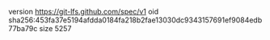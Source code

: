 version https://git-lfs.github.com/spec/v1
oid sha256:453fa37e5194afdda0184fa218b2fae13030dc9343157691ef9084edb77ba79c
size 5257

